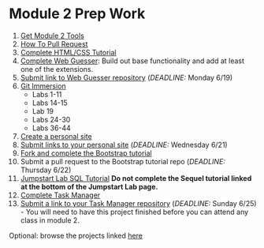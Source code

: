 # Module 2 Prep Work

1. [Get Module 2 Tools](details/tools.md)
1. [How To Pull Request](https://yangsu.github.io/pull-request-tutorial/)
1. [Complete HTML/CSS Tutorial](details/html-css.md)
1. [Complete Web Guesser](http://tutorials.jumpstartlab.com/projects/web_guesser.html): Build out base functionality and add at least one of the extensions.
1. [Submit link to Web Guesser repository](https://goo.gl/forms/L0HUSXdK52WkRIoO2) (*DEADLINE:* Monday 6/19)
1. [Git Immersion](http://gitimmersion.com/)
    * Labs 1-11
    * Labs 14-15
    * Lab 19
    * Labs 24-30
    * Labs 36-44
1. [Create a personal site](details/personal-site.md)
1. [Submit links to your personal site](https://goo.gl/forms/UdFhCeNDacjKo5JF2) (*DEADLINE:* Wednesday 6/21)
1. [Fork and complete the Bootstrap tutorial](https://github.com/s-espinosa/bootstrap_tutorial)
1. Submit a pull request to the Bootstrap tutorial repo (*DEADLINE:* Thursday 6/22)
1. [Jumpstart Lab SQL Tutorial](http://tutorials.jumpstartlab.com/topics/sql/fundamental_sql.html) **Do not complete the Sequel tutorial linked at the bottom of the Jumpstart Lab page.**
1. [Complete Task Manager](https://github.com/s-espinosa/task_manager_redux)
1. [Submit a link to your Task Manager repository](https://goo.gl/forms/r3agPhaM24PoH8Ot1) (*DEADLINE:* Sunday 6/25) - You will need to have this project finished before you can attend any class in module 2.

Optional: browse the projects linked [here](details/additional.md)
